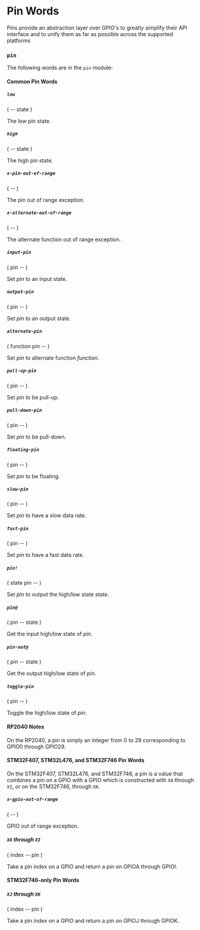 # Pin Words

Pins provide an abstraction layer over GPIO's to greatly simplify their API interface and to unify them as far as possible across the supported platforms

### `pin`

The following words are in the `pin` module:

#### Common Pin Words

##### `low`
( -- state )

The low pin state.

##### `high`
( -- state )

The high pin state.

##### `x-pin-out-of-range`
( -- )

The pin out of range exception.

##### `x-alternate-out-of-range`
( -- )

The alternate function out of range exception.

##### `input-pin`
( pin -- )

Set *pin* to an input state.

##### `output-pin`
( pin -- )

Set *pin* to an output state.

##### `alternate-pin`
( function pin -- )

Set *pin* to alternate function *function*.

##### `pull-up-pin`
( pin -- )

Set *pin* to be pull-up.

##### `pull-down-pin`
( pin -- )

Set *pin* to be pull-down.

##### `floating-pin`
( pin -- )

Set *pin* to be floating.

##### `slow-pin`
( pin -- )

Set *pin* to have a slow data rate.

##### `fast-pin`
( pin -- )

Set *pin* to have a fast data rate.

##### `pin!`
( state pin -- )

Set *pin* to output the high/low state *state*.

##### `pin@`
( pin -- state )

Get the input high/low state of *pin*.

##### `pin-out@`
( pin -- state )

Get the output high/low state of *pin*.

##### `toggle-pin`
( pin -- )

Toggle the high/low state of *pin*.

#### RP2040 Notes

On the RP2040, a pin is simply an integer from 0 to 29 corresponding to GPIO0 through GPIO29.

#### STM32F407, STM32L476, and STM32F746 Pin Words

On the STM32F407, STM32L476, and STM32F746, a pin is a value that combines a pin on a GPIO with a GPIO which is constructed with `XA` through `XI`, or on the STM32F746, through `XK`.

##### `x-gpio-out-of-range`
( -- )

GPIO out of range exception.

##### `XA` through `XI`
( index -- pin )

Take a pin index on a GPIO and return a pin on GPIOA through GPIOI.

#### STM32F746-only Pin Words

##### `XJ` through `XK`
( index -- pin )

Take a pin index on a GPIO and return a pin on GPIOJ through GPIOK.
